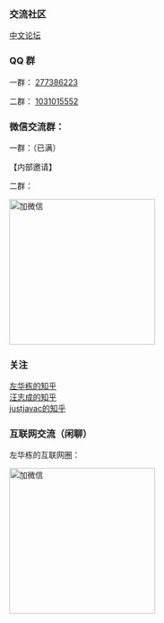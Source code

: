 
### 交流社区

[中文论坛](https://github.com/nestcn/docs.nestjs.cn/discussions)    


### QQ 群

一群：  [277386223](https://jq.qq.com/?_wv=1027&k=aaetFYo1)

二群： [1031015552](https://jq.qq.com/?_wv=1027&k=Ay5jLfqo)


### 微信交流群： 

一群：（已满）    

【内部邀请】


二群：    

<img src="https://pic.downk.cc/item/5f02e2e114195aa594ed9f59.jpg" alt="加微信" width="260" height="260" align="bottom" />


### 关注

[左华栋的知乎](https://www.zhihu.com/people/dongcang)    
[汪志成的知乎](https://www.zhihu.com/people/alpha-gde)    
[justjavac的知乎](https://www.zhihu.com/people/justjavac.com)

### 互联网交流（闲聊）    

左华栋的互联网圈：    

<img src="https://pic.downk.cc/item/5f8c6c341cd1bbb86b72fc9a.jpg" alt="加微信" width="260" height="260" align="bottom" />




